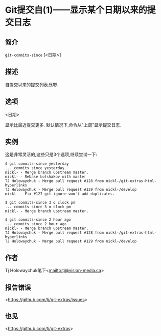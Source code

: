 
# Git提交自(1)——显示某个日期以来的提交日志

## 简介

`git-commits-since` [&lt;日期&gt;]

## 描述

自提交以来的提交列表*日期*.

## 选项

  \<日期>

显示比最近提交更多<date>. 默认情况下,命令从"上周"显示提交日志.

## 实例

这是非常灵活的,这些只是3个选项,继续尝试一下:

```
$ git commits-since yesterday
... commits since yesterday
nickl- - Merge branch upstream master.
nickl- - Rebase bolshakov with master
TJ Holowaychuk - Merge pull request #128 from nickl-/git-extras-html-hyperlinks
TJ Holowaychuk - Merge pull request #129 from nickl-/develop
nickl- - Fix #127 git-ignore won't add duplicates.

$ git commits-since 3 o clock pm
... commits since 3 o clock pm
nickl- - Merge branch upstream master.

$ git commits-since 2 hour ago
... commits since 2 hour ago
nickl- - Merge branch upstream master.
TJ Holowaychuk - Merge pull request #128 from nickl-/git-extras-html-hyperlinks
TJ Holowaychuk - Merge pull request #129 from nickl-/develop
```

## 作者

Tj Holowaychuk笔下\<<mailto:tj@vision-media.ca>>

## 报告错误

\<<https://github.com/tj/git-extras/issues>>

## 也见

\<<https://github.com/tj/git-extras>>
